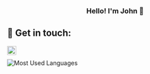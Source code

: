 <h3 align="center">Hello! I'm John 👋</h3>

## :handshake: Get in touch:  
<a target="_blank" href="https://www.linkedin.com/in/johnshellabarger/"><img align="left" src="https://raw.githubusercontent.com/yushi1007/yushi1007/main/images/linkedin.svg" alt="John Shellabarger | LinkedIn" width="21px"/></a>
<br>


![Most Used Languages](https://github-readme-stats.vercel.app/api/top-langs/?username=johnshellabarger&theme=dark)
